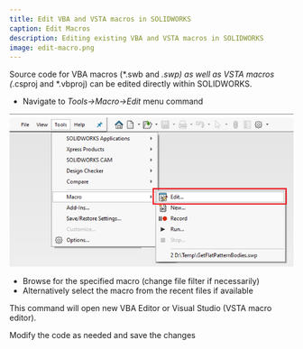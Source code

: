 ```yaml
---
title: Edit VBA and VSTA macros in SOLIDWORKS
caption: Edit Macros
description: Editing existing VBA and VSTA macros in SOLIDWORKS
image: edit-macro.png
---
```

Source code for VBA macros (*.swb and *.swp) as well as VSTA macros (*.csproj and *.vbproj) can be edited directly within SOLIDWORKS.

* Navigate to *Tools->Macro->Edit* menu command

![Edit macro menu command](edit-macro.png)

* Browse for the specified macro (change file filter if necessarily)
* Alternatively select the macro from the recent files if available

This command will open new VBA Editor or Visual Studio (VSTA macro editor).

Modify the code as needed and save the changes
